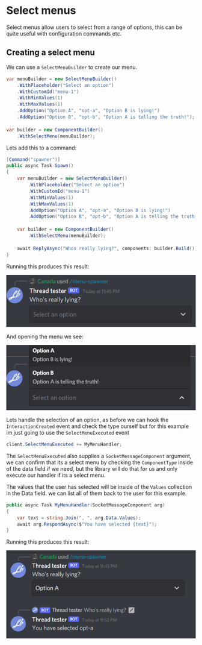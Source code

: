 # Select menus

Select menus allow users to select from a range of options, this can be quite useful with configuration commands etc.

## Creating a select menu

We can use a `SelectMenuBuilder` to create our menu.

```cs
var menuBuilder = new SelectMenuBuilder()
    .WithPlaceholder("Select an option")
    .WithCustomId("menu-1")
    .WithMinValues(1)
    .WithMaxValues(1)
    .AddOption("Option A", "opt-a", "Option B is lying!")
    .AddOption("Option B", "opt-b", "Option A is telling the truth!");

var builder = new ComponentBuilder()
    .WithSelectMenu(menuBuilder);
```

Lets add this to a command:

```cs
[Command("spawner")]
public async Task Spawn()
{
    var menuBuilder = new SelectMenuBuilder()
        .WithPlaceholder("Select an option")
        .WithCustomId("menu-1")
        .WithMinValues(1)
        .WithMaxValues(1)
        .AddOption("Option A", "opt-a", "Option B is lying!")
        .AddOption("Option B", "opt-b", "Option A is telling the truth!");

    var builder = new ComponentBuilder()
        .WithSelectMenu(menuBuilder);

    await ReplyAsync("Whos really lying?", components: builder.Build());
}
```

Running this produces this result:

![](Images/image4.png)

And opening the menu we see:

![](Images/image5.png)

Lets handle the selection of an option, as before we can hook the `InteractionCreated` event and check the type ourself but for this example im just going to use the `SelectMenuExecuted` event

```cs
client.SelectMenuExecuted += MyMenuHandler;
```

The `SelectMenuExecuted` also supplies a `SocketMessageComponent` argument, we can confirm that its a select menu by checking the `ComponentType` inside of the data field if we need, but the library will do that for us and only execute our handler if its a select menu.

The values that the user has selected will be inside of the `Values` collection in the Data field. we can list all of them back to the user for this example.

```cs
public async Task MyMenuHandler(SocketMessageComponent arg)
{
    var text = string.Join(", ", arg.Data.Values);
    await arg.RespondAsync($"You have selected {text}");
}
```

Running this produces this result:

![](Images/image6.png)
